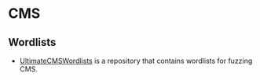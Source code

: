# CMS

## Wordlists

* [UltimateCMSWordlists][1] is a repository that contains wordlists for fuzzing CMS.

[1]: https://github.com/JavierOlmedo/UltimateCMSWordlists/tree/master/drupal
